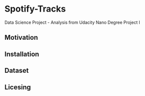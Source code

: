 # Spotify-Tracks
Data Science Project - Analysis from Udacity Nano Degree Project I

## Motivation

## Installation

## Dataset

## Licesing

